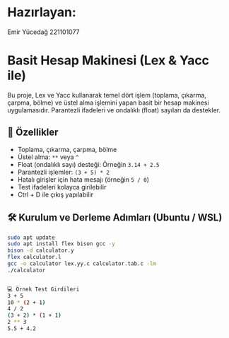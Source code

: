 # Hazırlayan: 
  Emir Yücedağ
  221101077


# Basit Hesap Makinesi (Lex & Yacc ile)

Bu proje, Lex ve Yacc kullanarak temel dört işlem (toplama, çıkarma, çarpma, bölme) ve üstel alma işlemini yapan basit bir hesap makinesi uygulamasıdır. Parantezli ifadeleri ve ondalıklı (float) sayıları da destekler.

## 🚀 Özellikler
- Toplama, çıkarma, çarpma, bölme
- Üstel alma: `**` veya `^`
- Float (ondalıklı sayı) desteği: Örneğin `3.14 + 2.5`
- Parantezli işlemler: `(3 + 5) * 2`
- Hatalı girişler için hata mesajı (örneğin `5 / 0`)
- Test ifadeleri kolayca girilebilir
- Ctrl + D ile çıkış yapılabilir

## 🛠️ Kurulum ve Derleme Adımları (Ubuntu / WSL)
```bash
sudo apt update
sudo apt install flex bison gcc -y
bison -d calculator.y
flex calculator.l
gcc -o calculator lex.yy.c calculator.tab.c -lm
./calculator


💻 Örnek Test Girdileri
3 + 5
10 * (2 + 1)
4 / 2
(3 + 2) * (1 + 1)
2 ** 3
5.5 + 4.2
